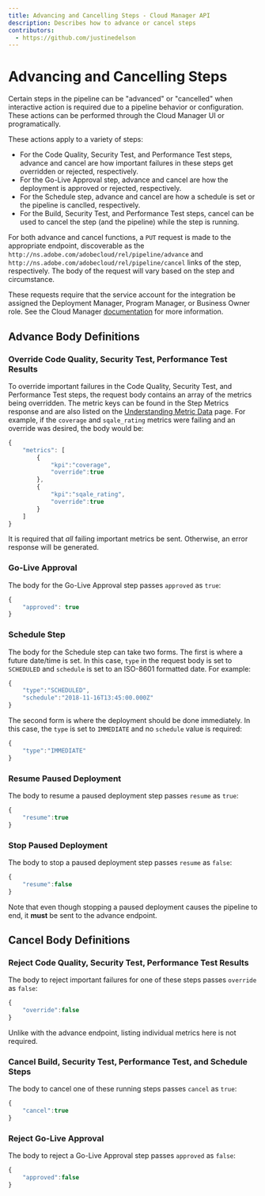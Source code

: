 ```yaml
---
title: Advancing and Cancelling Steps - Cloud Manager API
description: Describes how to advance or cancel steps
contributors:
  - https://github.com/justinedelson
---
```


# Advancing and Cancelling Steps

Certain steps in the pipeline can be "advanced" or "cancelled" when interactive action is required due to a pipeline behavior or configuration. These actions can be performed through the Cloud Manager UI or programatically.

These actions apply to a variety of steps:

* For the Code Quality, Security Test, and Performance Test steps, advance and cancel are how important failures in these steps get overridden or rejected, respectively.
* For the Go-Live Approval step, advance and cancel are how the deployment is approved or rejected, respectively.
* For the Schedule step, advance and cancel are how a schedule is set or the pipeline is canclled, respectively.
* For the Build, Security Test, and Performance Test steps, cancel can be used to cancel the step (and the pipeline) while the step is running.

For both advance and cancel functions, a `PUT` request is made to the appropriate endpoint, discoverable as the `http://ns.adobe.com/adobecloud/rel/pipeline/advance` and `http://ns.adobe.com/adobecloud/rel/pipeline/cancel` links of the step, respectively. The body of the request will vary based on the step and circumstance.

<InlineAlert slots="text" />

These requests require that the service account for the integration be assigned the Deployment Manager, Program Manager, or Business Owner role. See the Cloud Manager <a href="https://www.adobe.com/go/aem_cloud_mrg_usersroles_en">documentation</a> for more information.

## Advance Body Definitions

### Override Code Quality, Security Test, Performance Test Results

To override important failures in the Code Quality, Security Test, and Performance Test steps, the request body contains an array of the metrics being overridden. The metric keys can be found in the Step Metrics response and are also listed on the [Understanding Metric Data](understanding-metric-data.md) page. For example, if the `coverage` and `sqale_rating` metrics were failing and an override was desired, the body would be:

```javascript
{
    "metrics": [
        {
            "kpi":"coverage",
            "override":true
        },
        {
            "kpi":"sqale_rating",
            "override":true
        }
    ]
}
```

<InlineAlert slots="text" />

It is required that *all* failing important metrics be sent. Otherwise, an error response will be generated.

### Go-Live Approval

The body for the Go-Live Approval step passes `approved` as `true`:

```javascript
{
    "approved": true
}
```

### Schedule Step

The body for the Schedule step can take two forms. The first is where a future date/time is set. In this case, `type` in the request body is set to `SCHEDULED` and `schedule` is set to an ISO-8601 formatted date. For example:

```javascript
{
    "type":"SCHEDULED",
    "schedule":"2018-11-16T13:45:00.000Z"
}
```

The second form is where the deployment should be done immediately. In this case, the `type` is set to `IMMEDIATE` and no `schedule` value is required:

```javascript
{
    "type":"IMMEDIATE"
}
```

### Resume Paused Deployment

The body to resume a paused deployment step passes `resume` as `true`:

```javascript
{
    "resume":true
}
```

### Stop Paused Deployment

The body to stop a paused deployment step passes `resume` as `false`:

```javascript
{
    "resume":false
}
```

<InlineAlert slots="text" />

Note that even though stopping a paused deployment causes the pipeline to end, it **must** be sent to the advance endpoint.

## Cancel Body Definitions

### Reject Code Quality, Security Test, Performance Test Results

The body to reject important failures for one of these steps passes `override` as `false`:

```javascript
{
    "override":false
}
```

<InlineAlert slots="text" />
Unlike with the advance endpoint, listing individual metrics here is not required.

### Cancel Build, Security Test, Performance Test, and Schedule Steps

The body to cancel one of these running steps passes `cancel` as `true`:

```javascript
{
    "cancel":true
}
```

### Reject Go-Live Approval

The body to reject a Go-Live Approval step passes `approved` as `false`:

```javascript
{
    "approved":false
}
```

